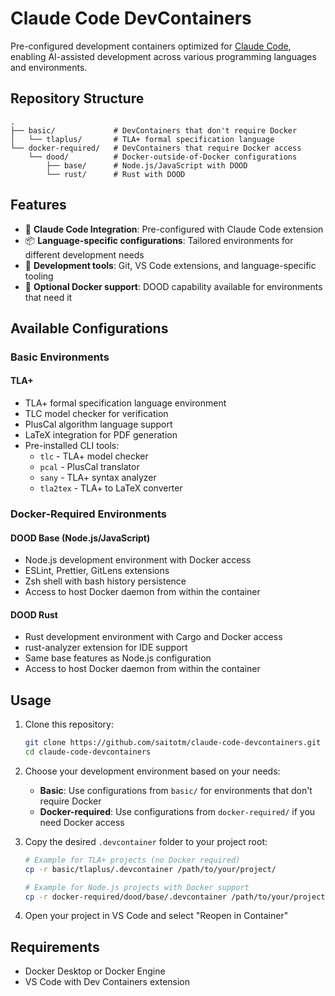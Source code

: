 # Claude Code DevContainers

Pre-configured development containers optimized for [Claude Code](https://claude.ai/code), enabling AI-assisted development across various programming languages and environments.

## Repository Structure

```
.
├── basic/             # DevContainers that don't require Docker
│   └── tlaplus/       # TLA+ formal specification language
└── docker-required/   # DevContainers that require Docker access
    └── dood/          # Docker-outside-of-Docker configurations
        ├── base/      # Node.js/JavaScript with DOOD
        └── rust/      # Rust with DOOD
```

## Features

- 🧠 **Claude Code Integration**: Pre-configured with Claude Code extension
- 📦 **Language-specific configurations**: Tailored environments for different development needs
- 🔧 **Development tools**: Git, VS Code extensions, and language-specific tooling
- 🐳 **Optional Docker support**: DOOD capability available for environments that need it

## Available Configurations

### Basic Environments

#### TLA+
- TLA+ formal specification language environment
- TLC model checker for verification
- PlusCal algorithm language support
- LaTeX integration for PDF generation
- Pre-installed CLI tools:
  - `tlc` - TLA+ model checker
  - `pcal` - PlusCal translator
  - `sany` - TLA+ syntax analyzer
  - `tla2tex` - TLA+ to LaTeX converter

### Docker-Required Environments

#### DOOD Base (Node.js/JavaScript)
- Node.js development environment with Docker access
- ESLint, Prettier, GitLens extensions
- Zsh shell with bash history persistence
- Access to host Docker daemon from within the container

#### DOOD Rust
- Rust development environment with Cargo and Docker access
- rust-analyzer extension for IDE support
- Same base features as Node.js configuration
- Access to host Docker daemon from within the container

## Usage

1. Clone this repository:

   ```bash
   git clone https://github.com/saitotm/claude-code-devcontainers.git
   cd claude-code-devcontainers
   ```

2. Choose your development environment based on your needs:

   - **Basic**: Use configurations from `basic/` for environments that don't require Docker
   - **Docker-required**: Use configurations from `docker-required/` if you need Docker access

3. Copy the desired `.devcontainer` folder to your project root:

   ```bash
   # Example for TLA+ projects (no Docker required)
   cp -r basic/tlaplus/.devcontainer /path/to/your/project/
   
   # Example for Node.js projects with Docker support
   cp -r docker-required/dood/base/.devcontainer /path/to/your/project/
   ```

4. Open your project in VS Code and select "Reopen in Container"

## Requirements

- Docker Desktop or Docker Engine
- VS Code with Dev Containers extension
